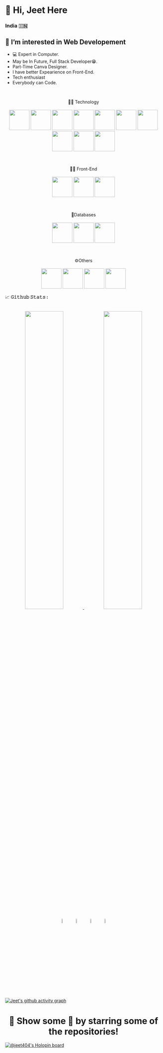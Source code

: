 <h1>👋 Hi, Jeet Here</h1>

### India <span>🇮🇳</span>

## 👀 I’m interested in Web Developement
- 💻 Expert in Computer. 
- May be In Future, Full Stack Developer😁.
- Part-Time Canva Designer. 
- I have better Expearience on Front-End.
- Tech enthusiast
- Everybody can Code.

<!--<div align="center">
	<img src="https://github.com/jeet404/jeet404/blob/main/src/coder.gif" width="50%" height="250" />
</div>-->

<br>
<p align="center">
👨‍💻 Technology<br><br>
	<code><img width="65" height="65" src="https://github.com/jeet404/jeet404/blob/main/src/nodejs.png"/></code>
	<code><img width="65" height="65" src="https://github.com/jeet404/jeet404/blob/main/src/express.png"/></code>
	<code><img width="65" height="65" src="https://github.com/jeet404/jeet404/blob/main/src/js.png"/></code>
	<code><img width="65" height="65" src="https://github.com/jeet404/jeet404/blob/main/src/python.png"/></code>
	<code><img width="65" height="65" src="https://github.com/jeet404/jeet404/blob/main/src/java.png"/></code>
	<code><img width="65" height="65" src="https://github.com/jeet404/jeet404/blob/main/src/csharp.png"/></code>
	<code><img width="65" height="65" src="https://github.com/jeet404/jeet404/blob/main/src/cpp.png"/></code>
	<code><img width="65" height="65" src="https://github.com/jeet404/jeet404/blob/main/src/clang.png"/></code>
	<code><img width="65" height="65" src="https://github.com/jeet404/jeet404/blob/main/src/dotnet.png"/></code>
	<code><img width="65" height="65" src="https://github.com/jeet404/jeet404/blob/main/src/php.png"/></code>
</p>
<br>
<p align="center">
👨‍💻 Front-End<br><br>
<code><img width="65" height="65" src="https://github.com/jeet404/jeet404/blob/main/src/html.png"/></code>
<code><img width="65" height="65" src="https://github.com/jeet404/jeet404/blob/main/src/css.png"/></code>
<code><img width="65" height="65" src="https://github.com/jeet404/jeet404/blob/main/src/bstrp.png"/></code>
</p>
<br>
<p align="center">
💾Databases<br><br>
	<code><img width="65" height="65" src="https://github.com/jeet404/jeet404/blob/main/src/mysql.png"/></code>
	<code><img width="65" height="65" src="https://github.com/jeet404/jeet404/blob/main/src/mongodb.png"/></code>
	<code><img width="65" height="65" src="https://github.com/jeet404/jeet404/blob/main/src/firebase.png"/></code>
</p>
<br/>
<p align="center">
⚙️Others<br><br>
	<code><img width="65" height="65" src="https://github.com/jeet404/jeet404/blob/main/src/git.png"/></code>
	<code><img width="65" height="65" src="https://github.com/jeet404/jeet404/blob/main/src/linux.png"/></code>
	<code><img width="65" height="65" src="https://github.com/jeet404/jeet404/blob/main/src/canva.png"/></code>
	<code><img width="65" height="65" src="https://github.com/jeet404/jeet404/blob/main/src/msoffice.png"/></code>
<br/>
<summary>
  <g-emoji class="g-emoji" alias="chart_with_upwards_trend" fallback-src="https://github.githubassets.com/images/icons/emoji/unicode/1f4c8.png">📈</g-emoji>
  <strong>𝙶𝚒𝚝𝚑𝚞𝚋 𝚂𝚝𝚊𝚝𝚜 : </strong>
</summary>
<br>
<p align="center">
  <a href="https://github.com/jeet404/">
	<img width="49.5%" src="https://github-readme-stats.vercel.app/api?username=jeet404&show_icons=true&theme=synthwave&hide_border=true"/>
    	<img width="49.5%" src="https://github-readme-streak-stats.herokuapp.com?user=jeet404&theme=synthwave&hide_border=true&date_format=M%20j%5B%2C%20Y%5D&fire=7109D0&ring=00CED3"/>
  </a>
</p>
<!--<br>
<a href="https://github.com/jeet404" align="left"><img src="https://github-readme-stats.vercel.app/api/top-langs/?username=jeet404&langs_count=5&title_color=0891b2&text_color=ffffff&icon_color=0891b2&bg_color=1c1917&hide_border=true&locale=en&custom_title=Top%20%Languages" alt="Top Languages" /></a>
<br>-->
<p align="center" >
	<a href="https://www.linkedin.com/in/jeet404/"><img alt="linkedin" width="6%" style="padding:6px" src="https://github.com/jeet404/jeet404/blob/main/src/linkedin.png"/></a>
	<a href="https://www.instagram.com/jeet404_/"><img alt="instagram" width="6%" style="padding:6px" src="https://github.com/jeet404/jeet404/blob/main/src/insta.png"/></a>
	<a href="https://www.facebook.com/jeet404.Patel/"><img alt="facebook" width="6%" style="padding:6px" src="https://github.com/jeet404/jeet404/blob/main/src/fb.png"/></a>
  	<a href="https://twitter.com/jeet404_"><img alt="twitter" width="6%" style="padding:6px" src="https://github.com/jeet404/jeet404/blob/main/src/twitter.png"/></a>
</p>

[![Jeet's github activity graph](https://github-readme-activity-graph.vercel.app/graph?username=jeet404)](https://github.com/ashutosh00710/github-readme-activity-graph)

<div align="center">
	<h1>🚀 Show some 💙 by starring some of the repositories!</h1>
</div>

[![@jeet404's Holopin board](https://holopin.io/api/user/board?user=jeet404)](https://holopin.io/@jeet404)
